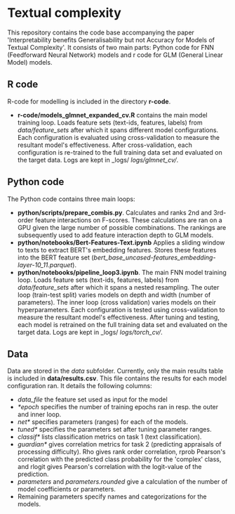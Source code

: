 # Textual complexity
This repository contains the code base accompanying the paper 'Interpretability benefits Generalisability but not
Accuracy for Models of Textual Complexity'. 
It consists of two main parts: Python code for FNN (Feedforward Neural Network) models and r code for GLM (General Linear Model) models.

## R code
R-code for modelling is included in the directory __r-code__. 
* __r-code/models_glmnet_expanded_cv.R__ contains the main model training loop. Loads feature sets (text-ids, features, labels) from _data/feature_sets_ after which it spans different model configurations. Each configuration is evaluated using cross-validation to measure the resultant model's effectiveness. After cross-validation, each configuration is re-trained to the full training data set and evaluated on the target data. Logs are kept in _logs/ _logs/glmnet_cv/_.    

## Python code
The Python code contains three main loops:
* __python/scripts/prepare_combis.py__. Calculates and ranks 2nd and 3rd-order feature interactions on F-scores. These calculations are ran on a GPU given the large number of possible combinations. The rankings are subsequently used to add feature interaction depth to GLM models.
* __python/notebooks/Bert-Features-Text.ipynb__ Applies a sliding window to texts to extract BERT's embedding features. Stores these features into the BERT feature set (_bert_base_uncased-features_embedding-layer-10_11.parquet_). 
* __python/notebooks/pipeline_loop3.ipynb__. The main FNN model training loop. Loads feature sets (text-ids, features, labels) from _data/feature_sets_ after which it spans a nested resampling. The outer loop (train-test split) varies models on depth and width (number of parameters). The inner loop (cross validation) varies models on their hyperparameters. Each configuration is tested using cross-validation to measure the resultant model's effectiveness. After tuning and testing, each model is retrained on the full training data set and evaluated on the target data. Logs are kept in _logs/ _logs/torch_cv/_. 

## Data
Data are stored in the _data_ subfolder. Currently, only the main results table is included in __data/results.csv__. This file contains the results for each model configuration ran. It details the following columns: 
* _data_file_ the feature set used as input for the model
* _*epoch_ specifies the number of training epochs ran in resp. the outer and inner loop.
* _net*_ specifies parameters (ranges) for each of the models. 
* _tuned*_ specifies the parameters set after tuning parameter ranges.
* _classif*_ lists classification metrics on task 1 (text classification).
* _guardian*_ gives correlation metrics for task 2 (predicting appraisals of processing difficulty). Rho gives rank order correlation, rprob Pearson's correlation with the predicted class probability for the 'complex' class, and rlogit gives Pearson's correlation with the logit-value of the prediction.
* _parameters_ and _parameters.rounded_ give a calculation of the number of model coefficients or parameters.
* Remaining parameters specify names and categorizations for the models.
